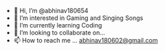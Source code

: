 - 👋 Hi, I’m @abhinav180654
- 👀 I’m interested in Gaming and Singing Songs
- 🌱 I’m currently learning Coding
- 💞️ I’m looking to collaborate on...
- 📫 How to reach me ... abhinav180602@gmail.com

<!---
abhinav180654/abhinav180654 is a ✨ special ✨ repository because its `README.md` (this file) appears on your GitHub profile.
You can click the Preview link to take a look at your changes.
--->
